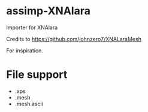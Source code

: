 # assimp-XNAlara

Importer for XNAlara

Credits to https://github.com/johnzero7/XNALaraMesh

For inspiration.

# File support

* .xps
* .mesh
* .mesh.ascii